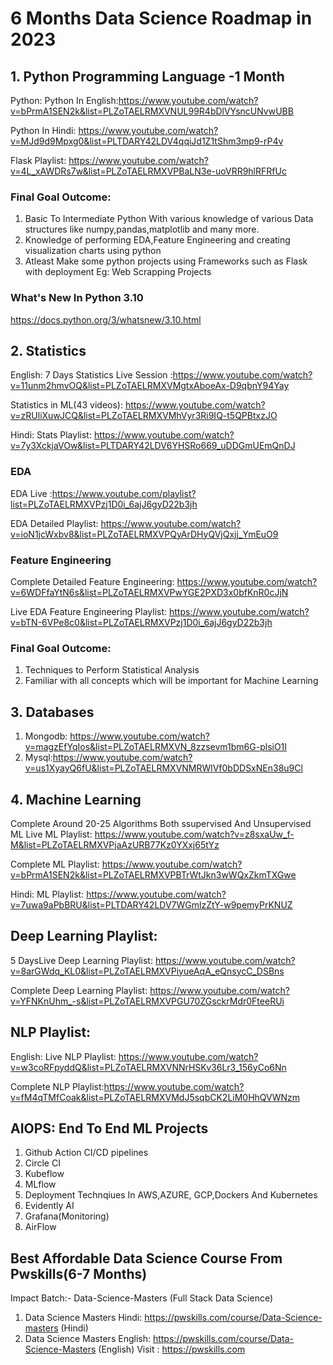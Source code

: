 # 6 Months Data Science Roadmap in 2023

## 1. Python Programming Language -1 Month
Python:
Python In English:https://www.youtube.com/watch?v=bPrmA1SEN2k&list=PLZoTAELRMXVNUL99R4bDlVYsncUNvwUBB

Python In Hindi: https://www.youtube.com/watch?v=MJd9d9Mpxg0&list=PLTDARY42LDV4qqiJd1Z1tShm3mp9-rP4v

Flask Playlist: https://www.youtube.com/watch?v=4L_xAWDRs7w&list=PLZoTAELRMXVPBaLN3e-uoVRR9hlRFRfUc

### Final Goal Outcome:
1. Basic To Intermediate Python With various knowledge of various Data structures like numpy,pandas,matplotlib and many more.
2. Knowledge of performing EDA,Feature Engineering and creating visualization charts using python 
3. Atleast Make some python projects using Frameworks such as Flask with deployment Eg: Web Scrapping Projects  

### What's New In Python 3.10
https://docs.python.org/3/whatsnew/3.10.html

## 2. Statistics
English: 7 Days Statistics Live Session :https://www.youtube.com/watch?v=11unm2hmvOQ&list=PLZoTAELRMXVMgtxAboeAx-D9qbnY94Yay

Statistics in ML(43 videos): https://www.youtube.com/watch?v=zRUliXuwJCQ&list=PLZoTAELRMXVMhVyr3Ri9IQ-t5QPBtxzJO

Hindi: Stats Playlist: https://www.youtube.com/watch?v=7y3XckjaVOw&list=PLTDARY42LDV6YHSRo669_uDDGmUEmQnDJ

### EDA
EDA Live :https://www.youtube.com/playlist?list=PLZoTAELRMXVPzj1D0i_6ajJ6gyD22b3jh

EDA Detailed Playlist: https://www.youtube.com/watch?v=ioN1jcWxbv8&list=PLZoTAELRMXVPQyArDHyQVjQxjj_YmEuO9

### Feature Engineering

Complete Detailed Feature Engineering: https://www.youtube.com/watch?v=6WDFfaYtN6s&list=PLZoTAELRMXVPwYGE2PXD3x0bfKnR0cJjN

Live EDA Feature Engineering Playlist: https://www.youtube.com/watch?v=bTN-6VPe8c0&list=PLZoTAELRMXVPzj1D0i_6ajJ6gyD22b3jh

### Final Goal Outcome: 
1. Techniques to Perform Statistical Analysis
2. Familiar with all concepts which will be important for Machine Learning

## 3. Databases
1. Mongodb: https://www.youtube.com/watch?v=magzEfYqIos&list=PLZoTAELRMXVN_8zzsevm1bm6G-plsiO1I
2. Mysql:https://www.youtube.com/watch?v=us1XyayQ6fU&list=PLZoTAELRMXVNMRWlVf0bDDSxNEn38u9Cl

## 4. Machine Learning
Complete Around 20-25 Algorithms Both ssupervised And Unsupervised ML
Live ML Playlist: https://www.youtube.com/watch?v=z8sxaUw_f-M&list=PLZoTAELRMXVPjaAzURB77Kz0YXxj65tYz

Complete ML Playlist: https://www.youtube.com/watch?v=bPrmA1SEN2k&list=PLZoTAELRMXVPBTrWtJkn3wWQxZkmTXGwe

Hindi: ML Playlist: https://www.youtube.com/watch?v=7uwa9aPbBRU&list=PLTDARY42LDV7WGmlzZtY-w9pemyPrKNUZ

## Deep Learning Playlist:
5 DaysLive Deep Learning Playlist: https://www.youtube.com/watch?v=8arGWdq_KL0&list=PLZoTAELRMXVPiyueAqA_eQnsycC_DSBns

Complete Deep Learning Playlist: https://www.youtube.com/watch?v=YFNKnUhm_-s&list=PLZoTAELRMXVPGU70ZGsckrMdr0FteeRUi

## NLP Playlist:
English: Live NLP Playlist: https://www.youtube.com/watch?v=w3coRFpyddQ&list=PLZoTAELRMXVNNrHSKv36Lr3_156yCo6Nn

Complete NLP Playlist:https://www.youtube.com/watch?v=fM4qTMfCoak&list=PLZoTAELRMXVMdJ5sqbCK2LiM0HhQVWNzm

## AIOPS: End To End ML Projects
1. Github Action CI/CD pipelines
2. Circle CI
3. Kubeflow
4. MLflow
5. Deployment Technqiues In AWS,AZURE, GCP,Dockers And Kubernetes
6. Evidently AI
7. Grafana(Monitoring)
8. AirFlow

## Best Affordable Data Science Course From Pwskills(6-7 Months)

Impact Batch:- Data-Science-Masters (Full Stack Data Science)
1. Data Science Masters Hindi: https://pwskills.com/course/Data-Science-masters (Hindi)
2. Data Science Masters English: https://pwskills.com/course/Data-Science-Masters (English)
Visit : https://pwskills.com

